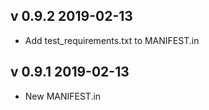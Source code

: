 ## v 0.9.2 2019-02-13
 - Add test_requirements.txt to MANIFEST.in

## v 0.9.1 2019-02-13
 - New MANIFEST.in

